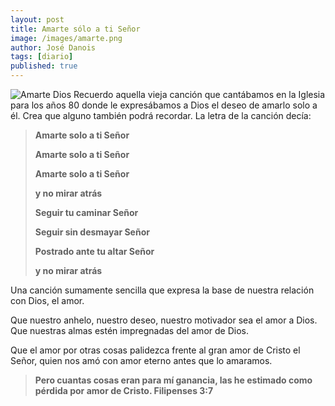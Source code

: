 ```yaml
---
layout: post
title: Amarte sólo a ti Señor
image: /images/amarte.png
author: José Danois
tags: [diario]
published: true
---
```

![Amarte Dios](/images/amarte.png)
Recuerdo aquella vieja canción que cantábamos en la Iglesia para los años 80 donde le expresábamos a Dios el deseo de amarlo solo a él. Crea que alguno también podrá recordar. La letra de la canción decía:

> **Amarte solo a ti Señor**
> 
> **Amarte solo a ti Señor**
> 
> **Amarte solo a ti Señor**
> 
> **y no mirar atrás**
> 
> **Seguir tu caminar Señor**
> 
> **Seguir sin desmayar Señor**
> 
> **Postrado ante tu altar Señor**
> 
> **y no mirar atrás**

Una canción sumamente sencilla que expresa la base de nuestra relación con Dios, el amor.

Que nuestro anhelo, nuestro deseo, nuestro motivador sea el amor a Dios. Que nuestras almas estén impregnadas del amor de Dios.

Que el amor por otras cosas palidezca frente al gran amor de Cristo el Señor, quien nos amó con amor eterno antes que lo amaramos.

> **Pero cuantas cosas eran para mí ganancia, las he estimado como pérdida por amor de Cristo. Filipenses 3:7**
